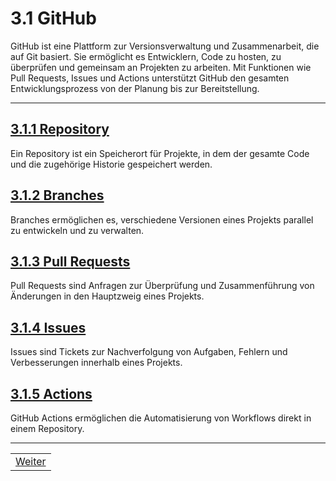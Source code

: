# 3.1 GitHub

GitHub ist eine Plattform zur Versionsverwaltung und Zusammenarbeit, die auf Git basiert. Sie ermöglicht es Entwicklern, Code zu hosten, zu überprüfen und gemeinsam an Projekten zu arbeiten. Mit Funktionen wie Pull Requests, Issues und Actions unterstützt GitHub den gesamten Entwicklungsprozess von der Planung bis zur Bereitstellung.

---

## [3.1.1 Repository](docs/3/1/1/README.md)

Ein Repository ist ein Speicherort für Projekte, in dem der gesamte Code und die zugehörige Historie gespeichert werden.

## [3.1.2 Branches](docs/3/1/2/README.md)

Branches ermöglichen es, verschiedene Versionen eines Projekts parallel zu entwickeln und zu verwalten.

## [3.1.3 Pull Requests](docs/3/1/3/README.md)

Pull Requests sind Anfragen zur Überprüfung und Zusammenführung von Änderungen in den Hauptzweig eines Projekts.

## [3.1.4 Issues](docs/3/1/4/README.md)

Issues sind Tickets zur Nachverfolgung von Aufgaben, Fehlern und Verbesserungen innerhalb eines Projekts.

## [3.1.5 Actions](docs/3/1/5/README.md)

GitHub Actions ermöglichen die Automatisierung von Workflows direkt in einem Repository.

---

| |
| --- |
| [Weiter](/docs/3/2/README.md) |
